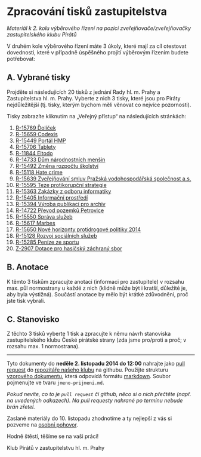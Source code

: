 Zpracování tisků zastupitelstva
============================

*Materiál k 2. kolu výběrového řízení na pozici zveřejňovače/zveřejňovačky zastupitelského klubu Pirátů*

V druhém kole výběrového řízení máte 3 úkoly, které mají za cíl otestovat dovednosti, které v případně úspěšného projití výběrovým řízením budete potřebovat:

A. Vybrané tisky
----------------

Projděte si následujících 20 tisků z jednání Rady hl. m. Prahy a Zastupitelstva hl. m. Prahy. Vyberte z nich 3 tisky, které jsou pro Piráty nejdůležitější (tj. tisky, kterým bychom měli věnovat co nejvíce pozornosti). 

Tisky zobrazíte kliknutím na „Veřejný přístup“ na následujících stránkách:

   1. [R-15769 Ďolíček](http://zastupitelstvo.praha.eu/ina2014/tedusndetail.aspx?id=223198)
   2. [R-15659 Codexis](http://zastupitelstvo.praha.eu/ina2014/tedusndetail.aspx?id=222331)
   3. [R-15449 Portál HMP](http://zastupitelstvo.praha.eu/ina2014/tedusndetail.aspx?id=220592)
   4. [R-15706 Tablety](http://zastupitelstvo.praha.eu/ina2014/tedusndetail.aspx?id=222713)
   5. [R-11844 Eltodo](http://zastupitelstvo.praha.eu/ina2014/tedusndetail.aspx?id=191973)
   6. [R-14733 Dům národnostních menšin](http://zastupitelstvo.praha.eu/ina2014/tedusndetail.aspx?id=214015)
   7. [R-15492 Změna rozpočtu školství](http://zastupitelstvo.praha.eu/ina2014/tedusndetail.aspx?id=220921)
   8. [R-15118 Hate crime](http://zastupitelstvo.praha.eu/ina2014/tedusndetail.aspx?id=217712)
   9. [R-15639 Zveřejňování smluv Pražská vodohospodářská společnost a.s.](http://zastupitelstvo.praha.eu/ina2014/tedusndetail.aspx?id=222161)
   10. [R-15595 Teze protikorupční strategie](http://zastupitelstvo.praha.eu/ina2014/tedusndetail.aspx?id=221647)
   11. [R-15363 Zakázky z odboru informatiky](http://zastupitelstvo.praha.eu/ina2014/tedusndetail.aspx?id=219812)
   12. [R-15405 Informační prostředí](http://zastupitelstvo.praha.eu/ina2014/tedusndetail.aspx?id=220213)
   13. [R-15394 Výroba publikací pro archiv](http://zastupitelstvo.praha.eu/ina2014/tedusndetail.aspx?id=220109)
   14. [R-14722 Převod pozemků Petrovice](http://zastupitelstvo.praha.eu/ina2014/tedusndetail.aspx?id=213917)
   15. [R-15550 Správa služeb](http://zastupitelstvo.praha.eu/ina2014/tedusndetail.aspx?id=221442)
   16. [R-15617 Marbes](http://zastupitelstvo.praha.eu/ina2014/tedusndetail.aspx?id=221959)
   17. [R-15650 Nové horizonty protidrogové politiky 2014](http://zastupitelstvo.praha.eu/ina2014/tedusndetail.aspx?id=222241)
   18. [R-15128 Rozvoj sociálních služeb](http://zastupitelstvo.praha.eu/ina2014/tedusndetail.aspx?id=217773)
   19. [R-15285 Peníze ze sportu](http://zastupitelstvo.praha.eu/ina2014/tedusndetail.aspx?id=219292)
   20. [Z-2907 Dotace pro hasičský záchraný sbor](http://zastupitelstvo.praha.eu/ina2014/tedusndetail.aspx?id=216815)

B. Anotace
-----------

K těmto 3 tiskům zpracujte anotaci (informaci pro zastupitele) v rozsahu max. půl normostrany u každé z nich (klidně může být i kratší, důležité je, aby byla výstižná). Součástí anotace by mělo být krátké zdůvodnění, proč jste tisk vybrali.


C. Stanovisko
------------
Z těchto 3 tisků vyberte 1 tisk a zpracujte k němu návrh stanoviska zastupitelského klubu České pirátské strany (zda jsme pro/proti a proč; v rozsahu max. 1 normostrana).

---

Tyto dokumenty do **neděle 2. listopadu 2014 do 12:00** nahrajte jako [pull request](https://help.github.com/articles/creating-a-pull-request/) do [repozitáře našeho klubu](https://github.com/pirati-cz/KlubPraha/tree/master/vyberka/sekretar) na githubu. Použijte strukturu [vzorového dokumentu](https://github.com/pirati-cz/KlubPraha/blob/master/vyberka/sekretar/jana-pilna.md), která odpovídá formátu [markdown](http://daringfireball.net/projects/markdown/syntax). Soubor pojmenujte ve tvaru ``jmeno-prijmeni.md``.

*Pokud nevíte, co to je ``pull request`` či github, něco si o nich přečtěte (např. na uvedených odkazech). Na pull requesty nahrané po termínu nebude brán zřetel.*

Zaslané materiály do 10. listopadu zhodnotíme a ty nejlepší z vás si pozveme na [osobní pohovor](kriteria.md). 

Hodně štěstí, těšíme se na vaši práci!

Klub Pirátů v zastupitelstvu hl. m. Prahy
